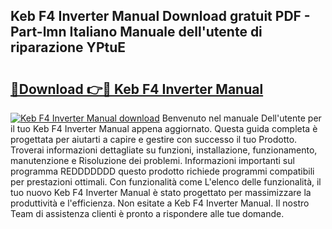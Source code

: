 ## Keb F4 Inverter Manual Download gratuit PDF - Part-lmn Italiano Manuale dell'utente di riparazione YPtuE

# <h2><a href="http://dfbmqqq.blite.top/?on=Keb+F4+Inverter+Manual">🔗Download 👉🔴 Keb F4 Inverter Manual</a></h2>

[![Keb F4 Inverter Manual download](https://i.imgur.com/lujVjoI.png)](http://dfbmqqq.blite.top/?on=Keb+F4+Inverter+Manual)
Benvenuto nel manuale Dell'utente per il tuo Keb F4 Inverter Manual appena aggiornato. Questa guida completa è progettata per aiutarti a capire e gestire con successo il tuo Prodotto. Troverai informazioni dettagliate su funzioni, installazione, funzionamento, manutenzione e Risoluzione dei problemi. Informazioni importanti sul programma REDDDDDDD questo prodotto richiede programmi compatibili per prestazioni ottimali. Con funzionalità come L'elenco delle funzionalità, il tuo nuovo Keb F4 Inverter Manual è stato progettato per massimizzare la produttività e l'efficienza. Non esitate a Keb F4 Inverter Manual. Il nostro Team di assistenza clienti è pronto a rispondere alle tue domande.
